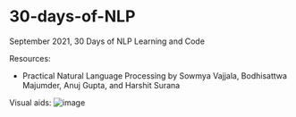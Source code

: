 # 30-days-of-NLP
September 2021, 30 Days of NLP Learning and Code

Resources:
- Practical Natural Language Processing by Sowmya Vajjala, Bodhisattwa Majumder, Anuj Gupta, and Harshit Surana

Visual aids:
![image](https://user-images.githubusercontent.com/25132365/131468402-4c2b2f8e-56d6-4434-a024-a561b260a4d2.png)

